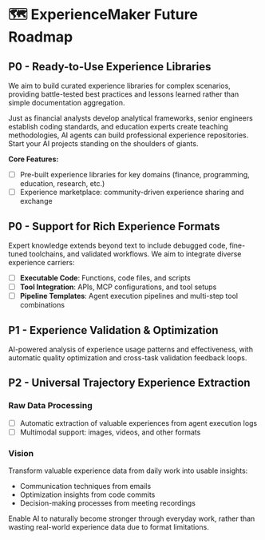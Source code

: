 # 🗺️ ExperienceMaker Future Roadmap

## P0 - Ready-to-Use Experience Libraries

We aim to build curated experience libraries for complex scenarios, providing battle-tested best practices and lessons learned rather than simple documentation aggregation.

Just as financial analysts develop analytical frameworks, senior engineers establish coding standards, and education experts create teaching methodologies, AI agents can build professional experience repositories. Start your AI projects standing on the shoulders of giants.

**Core Features:**
- [ ] Pre-built experience libraries for key domains (finance, programming, education, research, etc.)
- [ ] Experience marketplace: community-driven experience sharing and exchange

## P0 - Support for Rich Experience Formats

Expert knowledge extends beyond text to include debugged code, fine-tuned toolchains, and validated workflows. We aim to integrate diverse experience carriers:

- [ ] **Executable Code**: Functions, code files, and scripts
- [ ] **Tool Integration**: APIs, MCP configurations, and tool setups
- [ ] **Pipeline Templates**: Agent execution pipelines and multi-step tool combinations

## P1 - Experience Validation & Optimization

AI-powered analysis of experience usage patterns and effectiveness, with automatic quality optimization and cross-task validation feedback loops.

## P2 - Universal Trajectory Experience Extraction

### Raw Data Processing
- [ ] Automatic extraction of valuable experiences from agent execution logs
- [ ] Multimodal support: images, videos, and other formats

### Vision
Transform valuable experience data from daily work into usable insights:
- Communication techniques from emails
- Optimization insights from code commits
- Decision-making processes from meeting recordings

Enable AI to naturally become stronger through everyday work, rather than wasting real-world experience data due to format limitations.